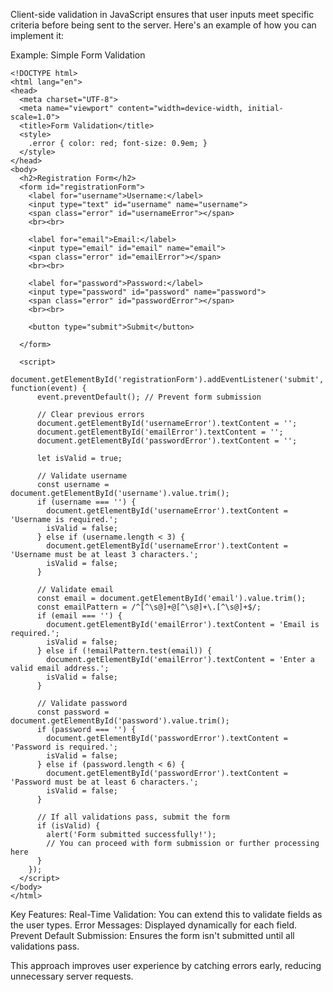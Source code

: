Client-side validation in JavaScript ensures that user inputs meet specific criteria before being sent to the server. Here's an example of how you can implement it:

Example: Simple Form Validation

```
<!DOCTYPE html>
<html lang="en">
<head>
  <meta charset="UTF-8">
  <meta name="viewport" content="width=device-width, initial-scale=1.0">
  <title>Form Validation</title>
  <style>
    .error { color: red; font-size: 0.9em; }
  </style>
</head>
<body>
  <h2>Registration Form</h2>
  <form id="registrationForm">
    <label for="username">Username:</label>
    <input type="text" id="username" name="username">
    <span class="error" id="usernameError"></span>
    <br><br>

    <label for="email">Email:</label>
    <input type="email" id="email" name="email">
    <span class="error" id="emailError"></span>
    <br><br>

    <label for="password">Password:</label>
    <input type="password" id="password" name="password">
    <span class="error" id="passwordError"></span>
    <br><br>

    <button type="submit">Submit</button>

  </form>

  <script>
    document.getElementById('registrationForm').addEventListener('submit', function(event) {
      event.preventDefault(); // Prevent form submission

      // Clear previous errors
      document.getElementById('usernameError').textContent = '';
      document.getElementById('emailError').textContent = '';
      document.getElementById('passwordError').textContent = '';

      let isValid = true;

      // Validate username
      const username = document.getElementById('username').value.trim();
      if (username === '') {
        document.getElementById('usernameError').textContent = 'Username is required.';
        isValid = false;
      } else if (username.length < 3) {
        document.getElementById('usernameError').textContent = 'Username must be at least 3 characters.';
        isValid = false;
      }

      // Validate email
      const email = document.getElementById('email').value.trim();
      const emailPattern = /^[^\s@]+@[^\s@]+\.[^\s@]+$/;
      if (email === '') {
        document.getElementById('emailError').textContent = 'Email is required.';
        isValid = false;
      } else if (!emailPattern.test(email)) {
        document.getElementById('emailError').textContent = 'Enter a valid email address.';
        isValid = false;
      }

      // Validate password
      const password = document.getElementById('password').value.trim();
      if (password === '') {
        document.getElementById('passwordError').textContent = 'Password is required.';
        isValid = false;
      } else if (password.length < 6) {
        document.getElementById('passwordError').textContent = 'Password must be at least 6 characters.';
        isValid = false;
      }

      // If all validations pass, submit the form
      if (isValid) {
        alert('Form submitted successfully!');
        // You can proceed with form submission or further processing here
      }
    });
  </script>
</body>
</html>
```

Key Features:
Real-Time Validation: You can extend this to validate fields as the user types.
Error Messages: Displayed dynamically for each field.
Prevent Default Submission: Ensures the form isn't submitted until all validations pass.

This approach improves user experience by catching errors early, reducing unnecessary server requests.
